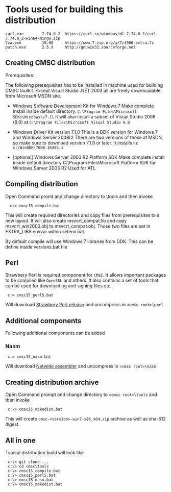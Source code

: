 # Tools used for building this distribution


```
curl.exe        7.74.0_2  https://curl.se/windows/dl-7.74.0_2/curl-7.74.0_2-win64-mingw.zip
7za.exe         19.00     https://www.7-zip.org/a/7z1900-extra.7z
patch.exe       2.5.9     http://gnuwin32.sourceforge.net
```

## Creating CMSC distribution

Prerequisites:

The following prerequisites has to be installed in
machine used for building CMSC toolkit.
Except Visual Studio .NET 2003 all are freely
downloadable from Microsoft MSDN site.

* Windows Software Development Kit for Windows 7
  Make complete install inside default directory.
  `C:\Program Files\Microsoft SDKs\Windows\v7.1\`
  It will also install a subset of Visual Studio 2008 (9.0) at
  `C:\Program Files\Microsoft Visual Studio 9.0`

* Windows Driver Kit version 7.1.0
  This is a DDK version for Windows 7 and Windows Server 2008r2
  There are two versions of those at MSDN, so make sure
  to download version 7.1.0 or later. It installs in:
  `c:\WinDDK\7600.16385.1`

* [optional] Windows Server 2003 R2 Platform SDK
  Make complete install inside default directory
  C:\Program Files\Microsoft Platform SDK for Windows Server 2003 R2
  Used for ATL

## Compiling distribution

Open Command promt and change directory to
<cmsc root>\tools and then invoke

```
  c:> cmsc15_compile.bat
```

This will create required directories and copy files
from prerequisites to a new layout.
It will also create msvcrt_compat.lib and copy
msvcrt_win2003.obj to msvcrt_compat.obj. Those two
files are set in EXTRA_LIBS envvar within setenv.bat.

By default compile will use Windows 7 libraries
from DDK. This can be define inside versions.bat file

## Perl

Strawbery Perl is required component for `CMSC`.
It allows important packages to be compiled like `OpenSSL` and
others. It also contains a set of tools that can be used for
downloading and signing files etc.

```
 c:> cmsc15_perl5.bat
```

Will download [Strawbery Perl release](http://strawberryperl.com/releases.html)
and uncompress in `<cmsc root>\perl`


## Additional components

Following additional components can be added

### Nasm


```
 c:> cmsc15_nasm.bat
```

Will download [Netwide assembler](https://www.nasm.us/pub/nasm/releasebuilds)
and uncompress in `<cmsc root>\nasm`


## Creating distribution archive

Open Command prompt and change directory to
`<cmsc root>\tools` and then invoke

```
 c:\> cmsc15_makedist.bat
```

This will create `cmsc-<version>-win7-x86_x64.zip` archive
as well as sha-512 digest.


## All in one

Typical distribution build will look like

```
 c:\> git clone ...
 c:\> cd cmsc\tools
 c:\> cmsc15_compile.bat
 c:\> cmsc15_perl5.bat
 c:\> cmsc15_nasm.bat
 c:\> cmsc15_makedist.bat
```
